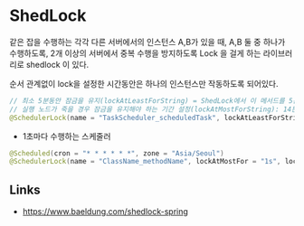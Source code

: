 # ShedLock

같은 잡을 수행하는 각각 다른 서버에서의 인스턴스 A,B가 있을 때, A,B 둘 중 하나가 수행하도록, 2개 이상의 서버에서 중복 수행을 방지하도록 Lock 을 걸게 하는 라이브러리로 shedlock 이 있다.

순서 관계없이 lock을 설정한 시간동안은 하나의 인스턴스만 작동하도록 되어있다.

```java
// 최소 5분동안 잠금을 유지(lockAtLeastForString) = ShedLock에서 이 메서드를 5분마다 실행할 수 있다는 의미
// 실행 노드가 죽을 경우 잠금을 유지해야 하는 기간 설정(lockAtMostForString): 14분 이상은 잠기지 않음 
@SchedulerLock(name = "TaskScheduler_scheduledTask", lockAtLeastForString = "PT5M", lockAtMostForString = "PT14M")
```

- 1초마다 수행하는 스케줄러

```java
@Scheduled(cron = "* * * * * *", zone = "Asia/Seoul")
@SchedulerLock(name = "ClassName_methodName", lockAtMostFor = "1s", lockAtLeastFor = "1s")
```

## Links

- https://www.baeldung.com/shedlock-spring
